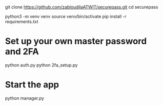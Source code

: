 git clone https://github.com/zabloudilaATWIT/securepass.git
cd securepass

python3 -m venv venv
source venv/bin/activate
pip install -r requirements.txt

# Set up your own master password and 2FA
python auth.py
python 2fa_setup.py

# Start the app
python manager.py
